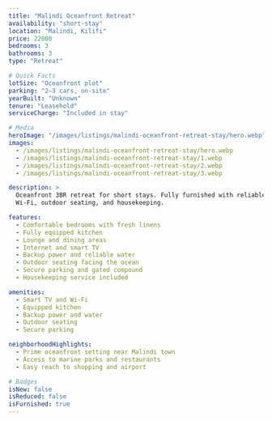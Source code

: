 ```yaml
---
title: "Malindi Oceanfront Retreat"
availability: "short-stay"
location: "Malindi, Kilifi"
price: 22000
bedrooms: 3
bathrooms: 3
type: "Retreat"

# Quick Facts
lotSize: "Oceanfront plot"
parking: "2–3 cars, on-site"
yearBuilt: "Unknown"
tenure: "Leasehold"
serviceCharge: "Included in stay"

# Media
heroImage: "/images/listings/malindi-oceanfront-retreat-stay/hero.webp"
images:
  - /images/listings/malindi-oceanfront-retreat-stay/hero.webp
  - /images/listings/malindi-oceanfront-retreat-stay/1.webp
  - /images/listings/malindi-oceanfront-retreat-stay/2.webp
  - /images/listings/malindi-oceanfront-retreat-stay/3.webp

description: >
  Oceanfront 3BR retreat for short stays. Fully furnished with reliable utilities,
  Wi-Fi, outdoor seating, and housekeeping.

features:
  - Comfortable bedrooms with fresh linens
  - Fully equipped kitchen
  - Lounge and dining areas
  - Internet and smart TV
  - Backup power and reliable water
  - Outdoor seating facing the ocean
  - Secure parking and gated compound
  - Housekeeping service included

amenities:
  - Smart TV and Wi-Fi
  - Equipped kitchen
  - Backup power and water
  - Outdoor seating
  - Secure parking

neighborhoodHighlights:
  - Prime oceanfront setting near Malindi town
  - Access to marine parks and restaurants
  - Easy reach to shopping and airport

# Badges
isNew: false
isReduced: false
isFurnished: true
---
```

